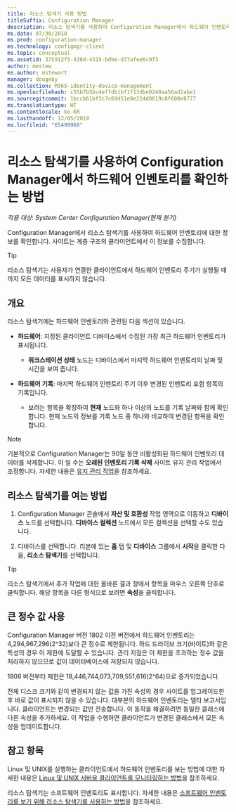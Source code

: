 ```yaml
---
title: 리소스 탐색기 사용 방법
titleSuffix: Configuration Manager
description: 리소스 탐색기를 사용하여 Configuration Manager에서 하드웨어 인벤토리를 확인합니다.
ms.date: 07/30/2018
ms.prod: configuration-manager
ms.technology: configmgr-client
ms.topic: conceptual
ms.assetid: 375912f5-436d-4315-bdbe-d77afee6c9f3
author: mestew
ms.author: mstewart
manager: dougeby
ms.collection: M365-identity-device-management
ms.openlocfilehash: c55b7b5bc4effdb1bf1f13dbe0248aa56ad2abe1
ms.sourcegitcommit: 1bccb61bf3c7c69d51e0e224d0619c8f608e8777
ms.translationtype: HT
ms.contentlocale: ko-KR
ms.lasthandoff: 12/05/2019
ms.locfileid: "65499968"
---
```

# <a name="how-to-use-resource-explorer-to-view-hardware-inventory-in-configuration-manager"></a>리소스 탐색기를 사용하여 Configuration Manager에서 하드웨어 인벤토리를 확인하는 방법

*적용 대상: System Center Configuration Manager(현재 분기)*

Configuration Manager에서 리소스 탐색기를 사용하여 하드웨어 인벤토리에 대한 정보를 확인합니다. 사이트는 계층 구조의 클라이언트에서 이 정보를 수집합니다.  

> [!Tip]  
>  리소스 탐색기는 사용자가 연결한 클라이언트에서 하드웨어 인벤토리 주기가 실행될 때까지 모든 데이터를 표시하지 않습니다.  



## <a name="overview"></a>개요

리소스 탐색기에는 하드웨어 인벤토리와 관련된 다음 섹션이 있습니다.  

- **하드웨어**: 지정된 클라이언트 디바이스에서 수집된 가장 최근 하드웨어 인벤토리가 표시됩니다.  

    - **워크스테이션 상태** 노드는 디바이스에서 마지막 하드웨어 인벤토리의 날짜 및 시간을 보여 줍니다.  

- **하드웨어 기록**: 마지막 하드웨어 인벤토리 주기 이후 변경된 인벤토리 포함 항목의 기록입니다.  

    - 보려는 항목을 확장하여 **현재** 노드와 하나 이상의 노드를 기록 날짜와 함께 확인합니다. 현재 노드의 정보를 기록 노드 중 하나와 비교하여 변경된 항목을 확인합니다.  

> [!NOTE]  
> 기본적으로 Configuration Manager는 90일 동안 비활성화된 하드웨어 인벤토리 데이터를 삭제합니다. 이 일 수는 **오래된 인벤토리 기록 삭제** 사이트 유지 관리 작업에서 조정합니다. 자세한 내용은 [유지 관리 작업](/sccm/core/servers/manage/maintenance-tasks)을 참조하세요.  



## <a name="bkmk_open"></a> 리소스 탐색기를 여는 방법   

1.  Configuration Manager 콘솔에서 **자산 및 호환성** 작업 영역으로 이동하고 **디바이스** 노드를 선택합니다. **디바이스 컬렉션** 노드에서 모든 컬렉션을 선택할 수도 있습니다.  

2.  디바이스를 선택합니다. 리본에 있는 **홈** 탭 및 **디바이스** 그룹에서 **시작**을 클릭한 다음, **리소스 탐색기**를 선택합니다.   

> [!Tip]  
> 리소스 탐색기에서 추가 작업에 대한 올바른 결과 창에서 항목을 마우스 오른쪽 단추로 클릭합니다. 해당 항목을 다른 형식으로 보려면 **속성**을 클릭합니다.  



## <a name="bkmk_bigint"></a> 큰 정수 값 사용
<!--1357880-->
Configuration Manager 버전 1802 이전 버전에서 하드웨어 인벤토리는 4,294,967,296(2^32)보다 큰 정수로 제한됩니다. 하드 드라이브 크기(바이트)와 같은 특성의 경우 이 제한에 도달할 수 있습니다. 관리 지점은 이 제한을 초과하는 정수 값을 처리하지 않으므로 값이 데이터베이스에 저장되지 않습니다. 

1806 버전부터 제한은 18,446,744,073,709,551,616(2^64)으로 증가되었습니다. 

전체 디스크 크기와 같이 변경되지 않는 값을 가진 속성의 경우 사이트를 업그레이드한 후 바로 값이 표시되지 않을 수 있습니다. 대부분의 하드웨어 인벤토리는 델타 보고서입니다. 클라이언트는 변경되는 값만 전송합니다. 이 동작을 해결하려면 동일한 클래스에 다른 속성을 추가하세요. 이 작업을 수행하면 클라이언트가 변경된 클래스에서 모든 속성을 업데이트합니다. 



## <a name="see-also"></a>참고 항목

Linux 및 UNIX를 실행하는 클라이언트에서 하드웨어 인벤토리를 보는 방법에 대한 자세한 내용은 [Linux 및 UNIX 서버용 클라이언트를 모니터링하는 방법](/sccm/core/clients/manage/monitor-clients-for-linux-and-unix-servers)을 참조하세요.  

리소스 탐색기는 소프트웨어 인벤토리도 표시합니다. 자세한 내용은 [소프트웨어 인벤토리를 보기 위해 리소스 탐색기를 사용하는 방법](/sccm/core/clients/manage/inventory/use-resource-explorer-to-view-software-inventory)을 참조하세요.
